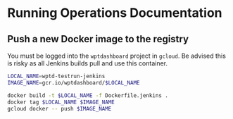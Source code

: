 # Running Operations Documentation

## Push a new Docker image to the registry

You must be logged into the `wptdashboard` project in `gcloud`. Be advised
this is risky as all Jenkins builds pull and use this container.

```sh
LOCAL_NAME=wptd-testrun-jenkins
IMAGE_NAME=gcr.io/wptdashboard/$LOCAL_NAME

docker build -t $LOCAL_NAME -f Dockerfile.jenkins .
docker tag $LOCAL_NAME $IMAGE_NAME
gcloud docker -- push $IMAGE_NAME
```
